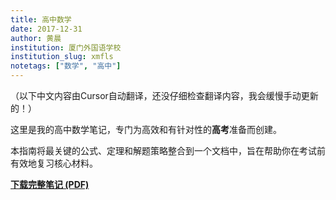 ```yaml
---
title: 高中数学
date: 2017-12-31
author: 黄晨
institution: 厦门外国语学校
institution_slug: xmfls
notetags: ["数学", "高中"]
---
```


（以下中文内容由Cursor自动翻译，还没仔细检查翻译内容，我会缓慢手动更新的！）

这里是我的高中数学笔记，专门为高效和有针对性的**高考**准备而创建。

本指南将最关键的公式、定理和解题策略整合到一个文档中，旨在帮助你在考试前有效地复习核心材料。

[**下载完整笔记 (PDF)**](/notes/high-school-math/pdf/math-review.pdf)
